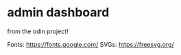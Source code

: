 # admin dashboard
 from the odin project!

Fonts: https://fonts.google.com/
SVGs: https://freesvg.org/